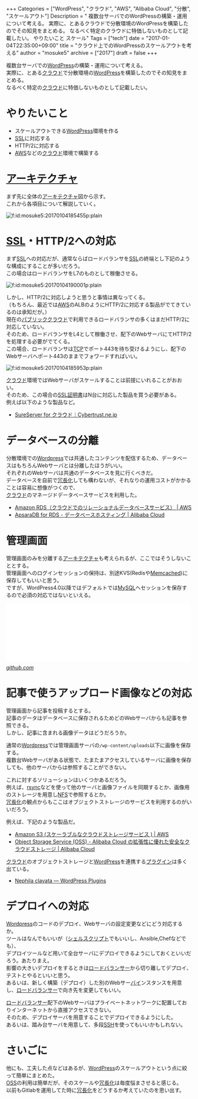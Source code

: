 +++
Categories = ["WordPress", "クラウド", "AWS", "Alibaba Cloud", "分散", "スケールアウト"]
Description = " 複数台サーバでのWordPressの構築・運用について考える。 実際に、とあるクラウドで分散環境のWordPressを構築したのでその知見をまとめる。 なるべく特定のクラウドに特価しないものとして記載したい。  やりたいこと   スケール"
Tags = ["tech"]
date = "2017-01-04T22:35:00+09:00"
title = "クラウド上でのWordPressのスケールアウトを考える"
author = "mosuke5"
archive = ["2017"]
draft = false
+++

<body>
<p>複数台サーバでの<a class="keyword" href="http://d.hatena.ne.jp/keyword/WordPress">WordPress</a>の構築・運用について考える。<br>
実際に、とある<a class="keyword" href="http://d.hatena.ne.jp/keyword/%A5%AF%A5%E9%A5%A6%A5%C9">クラウド</a>で分散環境の<a class="keyword" href="http://d.hatena.ne.jp/keyword/WordPress">WordPress</a>を構築したのでその知見をまとめる。<br>
なるべく特定の<a class="keyword" href="http://d.hatena.ne.jp/keyword/%A5%AF%A5%E9%A5%A6%A5%C9">クラウド</a>に特価しないものとして記載したい。</p>

<h1>やりたいこと</h1>

<ul>
<li>スケールアウトできる<a class="keyword" href="http://d.hatena.ne.jp/keyword/WordPress">WordPress</a>環境を作る</li>
<li>
<a class="keyword" href="http://d.hatena.ne.jp/keyword/SSL">SSL</a>に対応する</li>
<li>HTTP/2に対応する</li>
<li>
<a class="keyword" href="http://d.hatena.ne.jp/keyword/AWS">AWS</a>などの<a class="keyword" href="http://d.hatena.ne.jp/keyword/%A5%AF%A5%E9%A5%A6%A5%C9">クラウド</a>環境で構築する</li>
</ul>


<h1><a class="keyword" href="http://d.hatena.ne.jp/keyword/%A5%A2%A1%BC%A5%AD%A5%C6%A5%AF%A5%C1%A5%E3">アーキテクチャ</a></h1>

<p>まず先に全体の<a class="keyword" href="http://d.hatena.ne.jp/keyword/%A5%A2%A1%BC%A5%AD%A5%C6%A5%AF%A5%C1%A5%E3">アーキテクチャ</a>図から示す。<br>
これから各項目について解説していく。</p>

<p><span itemscope itemtype="http://schema.org/Photograph"><img src="https://cdn-ak.f.st-hatena.com/images/fotolife/m/mosuke5/20170104/20170104185455.png" alt="f:id:mosuke5:20170104185455p:plain" title="f:id:mosuke5:20170104185455p:plain" class="hatena-fotolife" itemprop="image"></span></p>

<h1>
<a class="keyword" href="http://d.hatena.ne.jp/keyword/SSL">SSL</a>・HTTP/2への対応</h1>

<p>まず<a class="keyword" href="http://d.hatena.ne.jp/keyword/SSL">SSL</a>への対応だが、通常ならばロードバランサを<a class="keyword" href="http://d.hatena.ne.jp/keyword/SSL">SSL</a>の終端とし下記のような構成にすることが多いだろう。<br>
この場合はロードバランサをL7のものとして稼働させる。</p>

<p><span itemscope itemtype="http://schema.org/Photograph"><img src="https://cdn-ak.f.st-hatena.com/images/fotolife/m/mosuke5/20170104/20170104190001.png" alt="f:id:mosuke5:20170104190001p:plain" title="f:id:mosuke5:20170104190001p:plain" class="hatena-fotolife" itemprop="image"></span></p>

<p>しかし、HTTP/2に対応しようと思うと事情は異なってくる。<br>
（もちろん、最近では<a class="keyword" href="http://d.hatena.ne.jp/keyword/AWS">AWS</a>のALBのようにHTTP/2に対応する製品がでてきているのは承知だが。）<br>
現在の<a class="keyword" href="http://d.hatena.ne.jp/keyword/%A5%D1%A5%D6%A5%EA%A5%C3%A5%AF%A5%AF%A5%E9%A5%A6%A5%C9">パブリッククラウド</a>で利用できるロードバランサの多くはまだHTTP/2に対応していない。<br>
そのため、ロードバランサをL4として稼働させ、配下のWebサーバにてHTTP/2を処理する必要がでてくる。<br>
この場合、ロードバランサは<a class="keyword" href="http://d.hatena.ne.jp/keyword/TCP">TCP</a>でポート443を待ち受けるようにし、配下のWebサーバへポート443のままでフォワードすればいい。</p>

<p><span itemscope itemtype="http://schema.org/Photograph"><img src="https://cdn-ak.f.st-hatena.com/images/fotolife/m/mosuke5/20170104/20170104185953.png" alt="f:id:mosuke5:20170104185953p:plain" title="f:id:mosuke5:20170104185953p:plain" class="hatena-fotolife" itemprop="image"></span></p>

<p><a class="keyword" href="http://d.hatena.ne.jp/keyword/%A5%AF%A5%E9%A5%A6%A5%C9">クラウド</a>環境ではWebサーバがスケールすることは前提にいれることがおおい。<br>
そのため、この場合の<a class="keyword" href="http://d.hatena.ne.jp/keyword/SSL%BE%DA%CC%C0%BD%F1">SSL証明書</a>はN台に対応した製品を買う必要がある。<br>
例えば以下のような製品など。</p>

<ul>
<li><a href="https://www.cybertrust.ne.jp/sureserver/productinfo/cloud.html">SureServer for クラウド｜Cybertrust.ne.jp</a></li>
</ul>


<h1>データベースの分離</h1>

<p>分散環境での<a class="keyword" href="http://d.hatena.ne.jp/keyword/Wordpress">Wordpress</a>では共通したコンテンツを配信するため、データベースはもちろんWebサーバとは分離したほうがいい。<br>
それぞれのWebサーバは共通のデータベースを見に行くべきだ。<br>
データベースを自前で<a class="keyword" href="http://d.hatena.ne.jp/keyword/%BE%E9%C4%B9%B2%BD">冗長化</a>しても構わないが、それなりの運用コストがかかることは容易に想像がつくので、<br>
<a class="keyword" href="http://d.hatena.ne.jp/keyword/%A5%AF%A5%E9%A5%A6%A5%C9">クラウド</a>のマネージドデータベースサービスを利用した。</p>

<ul>
<li><a href="https://aws.amazon.com/jp/rds/">Amazon RDS（クラウドでのリレーショナルデータベースサービス） | AWS</a></li>
<li><a href="https://jp.aliyun.com/product/apsaradb-for-rds">ApsaraDB for RDS - データベースホスティング | Alibaba Cloud</a></li>
</ul>


<h1>管理画面</h1>

<p>管理画面のみを分離する<a class="keyword" href="http://d.hatena.ne.jp/keyword/%A5%A2%A1%BC%A5%AD%A5%C6%A5%AF%A5%C1%A5%E3">アーキテクチャ</a>も考えられるが、ここではそうしないこととする。<br>
管理画面へのログインセッションの保持は、別途KVS(Redisや<a class="keyword" href="http://d.hatena.ne.jp/keyword/Memcached">Memcached</a>)に保存してもいいと思う。<br>
ですが、WordPress4.0以降ではデフォルトでは<a class="keyword" href="http://d.hatena.ne.jp/keyword/MySQL">MySQL</a>へセッションを保存するので必須の対応ではないといえる。</p>

<p><iframe src="//hatenablog-parts.com/embed?url=https%3A%2F%2Fgithub.com%2FWordPress%2FWordPress%2Fblob%2Fdd6da701b286579819cd6aa518aa2d7018efd759%2Fwp-includes%2Fclass-wp-user-meta-session-tokens.php" title="WordPress/WordPress" class="embed-card embed-webcard" scrolling="no" frameborder="0" style="display: block; width: 100%; height: 155px; max-width: 500px; margin: 10px 0px;"></iframe><cite class="hatena-citation"><a href="https://github.com/WordPress/WordPress/blob/dd6da701b286579819cd6aa518aa2d7018efd759/wp-includes/class-wp-user-meta-session-tokens.php">github.com</a></cite></p>

<h1>記事で使うアップロード画像などの対応</h1>

<p>管理画面から記事を投稿するとする。<br>
記事のデータはデータベースに保存されるためどのWebサーバからも記事を参照できる。<br>
しかし、記事に含まれる画像データはどうだろうか。</p>

<p>通常の<a class="keyword" href="http://d.hatena.ne.jp/keyword/Wordpress">Wordpress</a>では管理画面サーバの<code>/wp-content/uploads</code>以下に画像を保存する。<br>
複数台Webサーバがある状態で、たまたまアクセスしているサーバに画像を保存しても、他のサーバからは参照することができない。</p>

<p>これに対するソリューションはいくつかあるだろう。<br>
例えば、<a class="keyword" href="http://d.hatena.ne.jp/keyword/rsync">rsync</a>などを使って他のサーバと画像ファイルを同期するとか、画像用のストレージを用意し<a class="keyword" href="http://d.hatena.ne.jp/keyword/NFS">NFS</a>で参照するとか。<br>
<a class="keyword" href="http://d.hatena.ne.jp/keyword/%BE%E9%C4%B9%B2%BD">冗長化</a>の観点からもここはオブジェクトストレージのサービスを利用するのがいいだろう。</p>

<p>例えば、下記のような製品だ。</p>

<ul>
<li><a href="https://aws.amazon.com/jp/s3/">Amazon S3 (スケーラブルなクラウドストレージサービス ) | AWS</a></li>
<li><a href="https://jp.aliyun.com/product/oss">Object Storage Service (OSS) - Alibaba Cloud の拡張性に優れた安全なクラウドストレージ | Alibaba Cloud</a></li>
</ul>


<p><a class="keyword" href="http://d.hatena.ne.jp/keyword/%A5%AF%A5%E9%A5%A6%A5%C9">クラウド</a>のオブジェクトストレージと<a class="keyword" href="http://d.hatena.ne.jp/keyword/WordPress">WordPress</a>を連携する<a class="keyword" href="http://d.hatena.ne.jp/keyword/%A5%D7%A5%E9%A5%B0%A5%A4%A5%F3">プラグイン</a>は多く出ている。</p>

<ul>
<li><a href="https://wordpress.org/plugins/nephila-clavata/">Nephila clavata — WordPress Plugins</a></li>
</ul>


<h1>デプロイへの対応</h1>

<p><a class="keyword" href="http://d.hatena.ne.jp/keyword/Wordpress">Wordpress</a>のコードのデプロイ、Webサーバの設定変更などにどう対応するか。<br>
ツールはなんでもいいが（<a class="keyword" href="http://d.hatena.ne.jp/keyword/%A5%B7%A5%A7%A5%EB%A5%B9%A5%AF%A5%EA%A5%D7%A5%C8">シェルスクリプト</a>でもいいし、Ansible,Chefなどでも）、<br>
デプロイツールなど用いて全台サーバにデプロイできるようにしておくといいだろう。あたりまえ。<br>
影響の大きいデプロイをするときは<a class="keyword" href="http://d.hatena.ne.jp/keyword/%A5%ED%A1%BC%A5%C9%A5%D0%A5%E9%A5%F3%A5%B5%A1%BC">ロードバランサー</a>から切り離してデプロイ、テストとやるといいと思う。<br>
あるいは、新しく構築（デプロイ）した別のWebサー<a class="keyword" href="http://d.hatena.ne.jp/keyword/%A5%D0%A5%A4">バイ</a>ンスタンスを用意し、<a class="keyword" href="http://d.hatena.ne.jp/keyword/%A5%ED%A1%BC%A5%C9%A5%D0%A5%E9%A5%F3%A5%B5%A1%BC">ロードバランサー</a>で向き先を変更してもいい。</p>

<p><a class="keyword" href="http://d.hatena.ne.jp/keyword/%A5%ED%A1%BC%A5%C9%A5%D0%A5%E9%A5%F3%A5%B5%A1%BC">ロードバランサー</a>配下のWebサーバはプライベートネットワークに配置しておりインターネットから直接アクセスできない。<br>
そのため、デプロイサーバを用意することでデプロイできるようにした。<br>
あるいは、踏み台サーバを用意して、多段<a class="keyword" href="http://d.hatena.ne.jp/keyword/SSH">SSH</a>を使ってもいいかもしれない。</p>

<h1>さいごに</h1>

<p>他にも、工夫した点などはあるが、<a class="keyword" href="http://d.hatena.ne.jp/keyword/WordPress">WordPress</a>のスケールアウトという点に絞って簡単にまとめた。<br>
<a class="keyword" href="http://d.hatena.ne.jp/keyword/OSS">OSS</a>の利用は簡単だが、そのスケールや<a class="keyword" href="http://d.hatena.ne.jp/keyword/%BE%E9%C4%B9%B2%BD">冗長化</a>は毎度悩まさせると感じる。<br>
以前もGitlabを運用してた時に<a class="keyword" href="http://d.hatena.ne.jp/keyword/%BE%E9%C4%B9%B2%BD">冗長化</a>をどうするか考えていたのを思い出す。</p>
</body>
